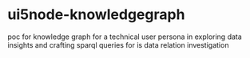 # ui5node-knowledgegraph
poc for knowledge graph for a technical user persona in exploring data insights and crafting sparql queries for is data relation investigation
